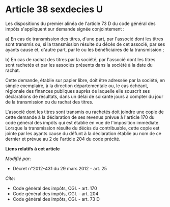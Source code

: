 # Article 38 sexdecies U

Les dispositions du premier alinéa de l'article 73 D du code général des impôts s'appliquent sur demande signée
conjointement : 

a) En cas de transmission des titres, d'une part, par l'associé dont les titres sont transmis ou, si la transmission résulte
du décès de cet associé, par ses ayants cause et, d'autre part, par le ou les bénéficiaires de la transmission ; 

b) En cas de rachat des titres par la société, par l'associé dont les titres sont rachetés et par les associés présents dans
la société à la date du rachat. 

Cette demande, établie sur papier libre, doit être adressée par la société, en simple exemplaire, à la direction
départementale ou, le cas échéant, régionale des finances publiques auprès de laquelle elle souscrit ses déclarations de
résultats, dans un délai de soixante jours à compter du jour de la transmission ou du rachat des titres. 

L'associé dont les titres sont transmis ou rachetés doit joindre une copie de cette demande à la déclaration de ses revenus
prévue à l'article 170 du code général des impôts qui est établie en vue de l'imposition immédiate. Lorsque la transmission
résulte du décès du contribuable, cette copie est jointe par les ayants cause du défunt à la déclaration établie au nom de ce
dernier et prévue au 2 de l'article 204 du code précité.

**Liens relatifs à cet article**

_Modifié par_:

  - Décret n°2012-431  du 29 mars 2012 - art. 25

_Cite_:

  - Code général des impôts, CGI. - art. 170
  - Code général des impôts, CGI. - art. 204
  - Code général des impôts, CGI. - art. 73 D
